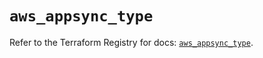 # `aws_appsync_type`

Refer to the Terraform Registry for docs: [`aws_appsync_type`](https://registry.terraform.io/providers/hashicorp/aws/5.48.0/docs/resources/appsync_type).
